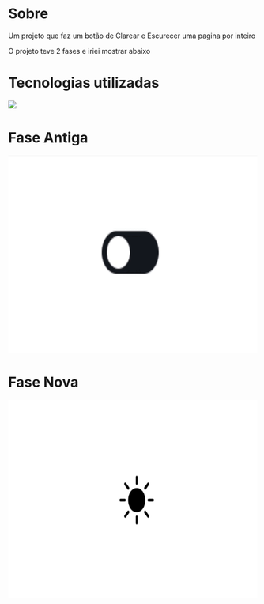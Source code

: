 # Sobre
Um projeto que faz um botão de Clarear e Escurecer uma pagina por inteiro

O  projeto teve 2 fases e iriei mostrar abaixo

# Tecnologias utilizadas
<p>
  <a href="https://skillicons.dev">
    <img src="https://skillicons.dev/icons?i=html,css,js" />
  </a>
</p>

# Fase Antiga

<img height="400" src="./video/segunda versao.gif"/>

# Fase Nova

<img height="400" src="./video/terceira-versao.gif"/>
